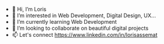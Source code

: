 - 👋 Hi, I’m Loris
- 👀 I’m interested in Web Development, Digital Design, UX...
- 🌱 I’m currently learning Web Development
- 💞️ I’m looking to collaborate on beautiful digital projects
- 📫 Let's connect https://www.linkedin.com/in/lorisassemat

<!---
LorisLorisLoris/LorisLorisLoris is a ✨ special ✨ repository because its `README.md` (this file) appears on your GitHub profile.
You can click the Preview link to take a look at your changes.
--->
